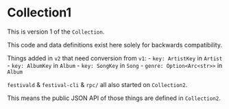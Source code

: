 # Collection1
This is version 1 of the `Collection`.

This code and data definitions exist here solely for backwards compatibility.

Things added in `v2` that need conversion from `v1`:
	- `key: ArtistKey` in `Artist`
	- `key: AlbumKey` in `Album`
	- `key: SongKey` in `Song`
	- `genre: Option<Arc<str>>` in `Album`

`festivald` & `festival-cli` & `rpc/` all also started on `Collection2`.

This means the public JSON API of those things are defined in `Collection2`.
